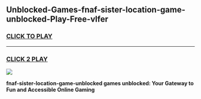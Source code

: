 
## Unblocked-Games-fnaf-sister-location-game-unblocked-Play-Free-vlfer
<h3>
<a href="https://premium76.site?title=fnaf-sister-location-game-unblocked&ref=20M">CLICK TO PLAY</a></h3>
<hr>

<h3>
<a href="https://premium76.site?title=fnaf-sister-location-game-unblocked&ref=20M">CLICK 2 PLAY</a>
  
</h3>

<a href="https://premium76.site?title=fnaf-sister-location-game-unblocked&ref=19M"><img src="https://clearcache.store/games.png"></a>


**fnaf-sister-location-game-unblocked games unblocked: Your Gateway to Fun and Accessible Online Gaming**
